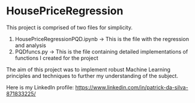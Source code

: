 # HousePriceRegression

This project is comprised of two files for simplicity.
1. HousePriceRegressionPQD.ipynb -> This is the file with the regression and analysis
2. PQDfuncs.py              -> This is the file containing detailed implementations of functions I created for the project

The aim of this project was to implement robust Machine Learning principles and techniques to further my understanding of the subject.

Here is my LinkedIn profile: https://www.linkedin.com/in/patrick-da-silva-871833225/
